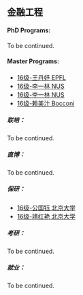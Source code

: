 ## 金融工程

#### PhD Programs:

To be continued.

#### Master Programs:

- [16级-王丹妤 EPFL](grad-application/finance/financial-engineering/[CH]-16-wangdanyu.md)
- [16级-李一林 NUS](grad-application/finance/financial-engineering/[SG]-16-liyilin.md)
- [16级-李一林 NUS](grad-application/finance/financial-engineering/[SG]-16-liyilin.md)
- [16级-赖美汁 Bocconi](grad-application/finance/financial-engineering/[IT]-16-laimeizhi.md)

##### 联培：

To be continued.

##### 直博：

To be continued.

##### 保研：

* [16级-公国钰 北京大学](grad-application/finance/financial-engineering/[CN]-16-gongguoyu.md)
* [16级-靖红艳 北京大学](grad-application/finance/financial-engineering/[CN]-16-jinghongyan.md)

##### 考研：

To be continued.

##### 就业：

To be continued.
